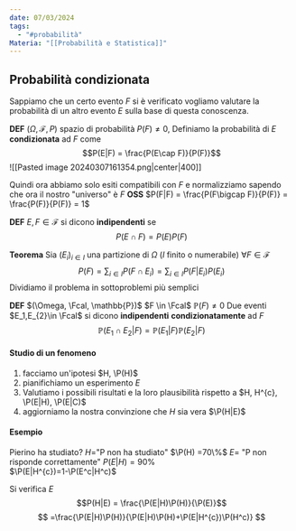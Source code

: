 ```yaml
---
date: 07/03/2024
tags:
  - "#probabilità"
Materia: "[[Probabilità e Statistica]]"
---
```

$\newcommand{\N}{\mathbb{N}}\newcommand{\R}{\mathbb{R}}\newcommand{\Z}{\mathbb{Z}}\newcommand{\Fcal}{\mathcal{F}}\newcommand{\P}{\mathbb{P}}$
## Probabilità condizionata
Sappiamo che un certo evento $F$ si è verificato
vogliamo valutare la probabilità di un altro evento $E$ sulla base di questa conoscenza.

**DEF** $(\Omega, \mathscr{F}, P)$ spazio di probabilità  $P(F) \neq 0$,
Definiamo la probabilità di $E$ **condizionata** ad $F$ come
$$P(E|F) = \frac{P(E\cap F)}{P(F)}$$
![[Pasted image 20240307161354.png|center|400]] 

Quindi ora abbiamo solo esiti compatibili con $F$ e normalizziamo sapendo che ora il nostro "universo" è $F$
**OSS** $P(F|F) = \frac{P(F\bigcap F)}{P(F)} = \frac{P(F)}{P(F)} = 1$

**DEF** $E,F \in \mathcal{F}$ si dicono **indipendenti** se 
$$P(E\cap F) = P(E)P(F)$$

**Teorema** Sia $(E_{i})_{i\in I}$ una partizione di $\Omega$
($I$ finito o numerabile) $\forall F\in \mathcal{F}$
$$P(F) = \sum_{i\in I} P(F\cap E_{i}) = \sum_{i\in I} P(F|E_i)P(E_i)$$
	Dividiamo il problema in sottoproblemi più semplici

**DEF** $(\Omega, \Fcal, \mathbb{P})$ $F \in \Fcal$  $\mathbb{P}(F) \neq 0$
Due eventi $E_1,E_{2}\in \Fcal$ si dicono **indipendenti** **condizionatamente**  ad $F$
$$
\mathbb{P} (E_{1}\cap E_{2}|F) = \mathbb{P} (E_{1}|F)\mathbb{P}(E_{2}|F)
$$
#### Studio di un fenomeno 
1) facciamo un'ipotesi $H, \P(H)$
2) pianifichiamo un esperimento $E$
3) Valutiamo i possibili risultati e la loro plausibilità rispetto a $H, H^{c}, \P(E|H), \P(E|C)$
4) aggiorniamo la nostra convinzione che $H$ sia vera $\P(H|E)$
#### Esempio
Pierino ha studiato?
$H=$"P non ha studiato" $\P(H) =70\%$
$E=$ "P non risponde correttamente"
$P(E|H) = 90\%$     
$\P(E|H^{c})=1-\P(E^c|H^c)$

Si verifica $E$
$$P(H|E) = \frac{\P(E|H)\P(H)}{\P(E)}$$
$$
=\frac{\P(E|H)\P(H)}{\P(E|H)\P(H)+\P(E|H^{c})\P(H^c)}
$$

